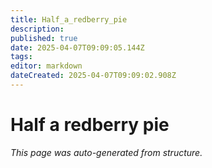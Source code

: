 ```yaml
---
title: Half_a_redberry_pie
description: 
published: true
date: 2025-04-07T09:09:05.144Z
tags: 
editor: markdown
dateCreated: 2025-04-07T09:09:02.908Z
---
```


# Half a redberry pie

*This page was auto-generated from structure.*